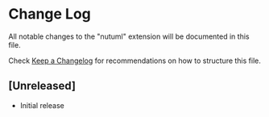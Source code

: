 # Change Log

All notable changes to the "nutuml" extension will be documented in this file.

Check [Keep a Changelog](http://keepachangelog.com/) for recommendations on how to structure this file.

## [Unreleased]

- Initial release